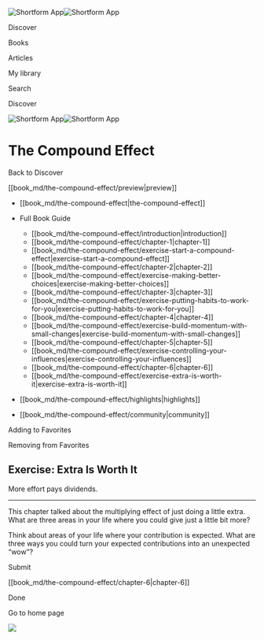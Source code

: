 ![Shortform App](/img/logo.36a2399e.svg)![Shortform App](/img/logo-dark.70c1b072.svg)

Discover

Books

Articles

My library

Search

Discover

![Shortform App](/img/logo.36a2399e.svg)![Shortform App](/img/logo-dark.70c1b072.svg)

# The Compound Effect

Back to Discover

[[book_md/the-compound-effect/preview|preview]]

  * [[book_md/the-compound-effect|the-compound-effect]]
  * Full Book Guide

    * [[book_md/the-compound-effect/introduction|introduction]]
    * [[book_md/the-compound-effect/chapter-1|chapter-1]]
    * [[book_md/the-compound-effect/exercise-start-a-compound-effect|exercise-start-a-compound-effect]]
    * [[book_md/the-compound-effect/chapter-2|chapter-2]]
    * [[book_md/the-compound-effect/exercise-making-better-choices|exercise-making-better-choices]]
    * [[book_md/the-compound-effect/chapter-3|chapter-3]]
    * [[book_md/the-compound-effect/exercise-putting-habits-to-work-for-you|exercise-putting-habits-to-work-for-you]]
    * [[book_md/the-compound-effect/chapter-4|chapter-4]]
    * [[book_md/the-compound-effect/exercise-build-momentum-with-small-changes|exercise-build-momentum-with-small-changes]]
    * [[book_md/the-compound-effect/chapter-5|chapter-5]]
    * [[book_md/the-compound-effect/exercise-controlling-your-influences|exercise-controlling-your-influences]]
    * [[book_md/the-compound-effect/chapter-6|chapter-6]]
    * [[book_md/the-compound-effect/exercise-extra-is-worth-it|exercise-extra-is-worth-it]]
  * [[book_md/the-compound-effect/highlights|highlights]]
  * [[book_md/the-compound-effect/community|community]]



Adding to Favorites 

Removing from Favorites 

## Exercise: Extra Is Worth It

More effort pays dividends.

* * *

This chapter talked about the multiplying effect of just doing a little extra. What are three areas in your life where you could give just a little bit more?

Think about areas of your life where your contribution is expected. What are three ways you could turn your expected contributions into an unexpected “wow”?

Submit 

[[book_md/the-compound-effect/chapter-6|chapter-6]]

Done

Go to home page 

![](https://bat.bing.com/action/0?ti=56018282&Ver=2&mid=a47fde90-7629-4acd-819b-bbad7a38ad53&sid=1711133063fa11eebdec89a8b8ae3bbc&vid=171147a063fa11eea7440fcfeb230d96&vids=0&msclkid=N&pi=0&lg=en-US&sw=800&sh=600&sc=24&nwd=1&tl=Shortform%20%7C%20The%20Compound%20Effect&p=https%3A%2F%2Fwww.shortform.com%2Fapp%2Fbook%2Fthe-compound-effect%2Fexercise-extra-is-worth-it&r=&lt=424&evt=pageLoad&sv=1&rn=110940)
